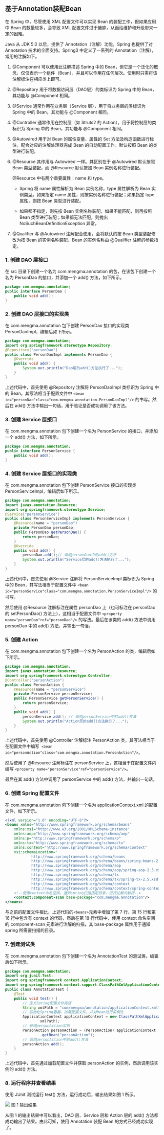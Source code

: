 ## 基于Annotation装配Bean

在 Spring 中，尽管使用 XML 配置文件可以实现 Bean 的装配工作，但如果应用中 Bean 的数量较多，会导致 XML 配置文件过于臃肿，从而给维护和升级带来一定的困难。

Java 从 JDK 5.0 以后，提供了 Annotation（注解）功能，Spring 也提供了对 Annotation 技术的全面支持。Spring3 中定义了一系列的 Annotation（注解），常用的注解如下。

1. @Component
可以使用此注解描述 Spring 中的 Bean，但它是一个泛化的概念，仅仅表示一个组件（Bean），并且可以作用在任何层次。使用时只需将该注解标注在相应类上即可。
2. @Repository
用于将数据访问层（DAO层）的类标识为 Spring 中的 Bean，其功能与 @Component 相同。
3. @Service
通常作用在业务层（Service 层），用于将业务层的类标识为 Spring 中的 Bean，其功能与 @Component 相同。

4. @Controller
通常作用在控制层（如 Struts2 的 Action），用于将控制层的类标识为 Spring 中的 Bean，其功能与 @Component 相同。

5. @Autowired
用于对 Bean 的属性变量、属性的 Set 方法及构造函数进行标注，配合对应的注解处理器完成 Bean 的自动配置工作。默认按照 Bean 的类型进行装配。

6. @Resource
其作用与 Autowired 一样。其区别在于 @Autowired 默认按照 Bean 类型装配，而 @Resource 默认按照 Bean 实例名称进行装配。

    @Resource 中有两个重要属性：name 和 type。

    - Spring 将 name 属性解析为 Bean 实例名称，type 属性解析为 Bean 实例类型。如果指定 name 属性，则按实例名称进行装配；如果指定 type 属性，则按 Bean 类型进行装配。

    - 如果都不指定，则先按 Bean 实例名称装配，如果不能匹配，则再按照 Bean 类型进行装配；如果都无法匹配，则抛出 NoSuchBeanDefinitionException 异常。

7. @Qualifier
与 @Autowired 注解配合使用，会将默认的按 Bean 类型装配修改为按 Bean 的实例名称装配，Bean 的实例名称由 @Qualifier 注解的参数指定。

### 1. 创建 DAO 层接口
在 src 目录下创建一个名为 com.mengma.annotation 的包，在该包下创建一个名为 PersonDao 的接口，并添加一个 add() 方法，如下所示。
```java
package com.mengma.annotation;
public interface PersonDao {
    public void add();
}
```
### 2. 创建 DAO 层接口的实现类
在 com.mengma.annotation 包下创建 PersonDao 接口的实现类 PersonDaoImpl，编辑后如下所示。
```java
package com.mengma.annotation;
import org.springframework.stereotype.Repository;
@Repository("personDao")
public class PersonDaoImpl implements PersonDao {
    @Override
    public void add() {
        System.out.println("Dao层的add()方法执行了...");
    }
}
```
上述代码中，首先使用 @Repository 注解将 PersonDaoImpl 类标识为 Spring 中的 Bean，其写法相当于配置文件中 `<bean id="personDao"class="com.mengma.annotation.PersonDaoImpl"/>` 的书写。然后在 add() 方法中输出一句话，用于验证是否成功调用了该方法。
### 3. 创建 Service 层接口
在 com.mengma.annotation 包下创建一个名为 PersonService 的接口，并添加一个 add() 方法，如下所示。
```java
package com.mengma.annotation;
public interface PersonService {
    public void add();
}
```
### 4. 创建 Service 层接口的实现类
在 com.mengma.annotation 包下创建 PersonService 接口的实现类 PersonServiceImpl，编辑后如下所示。
```java
package com.mengma.annotation;
import javax.annotation.Resource;
import org.springframework.stereotype.Service;
@Service("personService")
public class PersonServiceImpl implements PersonService {
    @Resource(name = "personDao")
    private PersonDao personDao;
    public PersonDao getPersonDao() {
        return personDao;
    }
    @Override
    public void add() {
        personDao.add();// 调用personDao中的add()方法
        System.out.println("Service层的add()方法执行了...");
    }
}
```
上述代码中，首先使用 @Service 注解将 PersonServiceImpl 类标识为 Spring 中的 Bean，其写法相当于配置文件中 `<bean id="personService"class="com.mengma.annotation.PersonServiceImpl"/>` 的书写。


然后使用 @Resource 注解标注在属性 personDao 上（也可标注在 personDao 的 setPersonDao() 方法上），这相当于配置文件中 `<property name="personDao"ref="personDao"/>` 的写法。最后在该类的 add() 方法中调用 personDao 中的 add() 方法，并输出一句话。

### 5. 创建 Action
在 com.mengma.annotation 包下创建一个名为 PersonAction 的类，编辑后如下所示。
```java
package com.mengma.annotation;
import javax.annotation.Resource;
import org.springframework.stereotype.Controller;
@Controller("personAction")
public class PersonAction {
    @Resource(name = "personService")
    private PersonService personService;
    public PersonService getPersonService() {
        return personService;
    }
    public void add() {
        personService.add(); // 调用personService中的add()方法
        System.out.println("Action层的add()方法执行了...");
    }
}
```
上述代码中，首先使用 @Controller 注解标注 PersonAction 类，其写法相当于在配置文件中编写` <bean id="personAction"class="com.mengma.annotation.PersonAction"/>`。


然后使用了 @Resource 注解标注在 personService 上，这相当于在配置文件内编写 `<property name="personService"ref="personService"/>`。

最后在其 add() 方法中调用了 personService 中的 add() 方法，并输出一句话。

### 6. 创建 Spring 配置文件
在 com.mengma.annotation 包下创建一个名为 applicationContext.xml 的配置文件，如下所示。
```xml
<?xml version="1.0" encoding="UTF-8"?>
<beans xmlns="http://www.springframework.org/schema/beans"
    xmlns:xsi="http://www.w3.org/2001/XMLSchema-instance"
    xmlns:aop="http://www.springframework.org/schema/aop"
    xmlns:p="http://www.springframework.org/schema/p"
    xmlns:tx="http://www.springframework.org/schema/tx"
    xmlns:context="http://www.springframework.org/schema/context"
    xsi:schemaLocation="
            http://www.springframework.org/schema/beans
            http://www.springframework.org/schema/beans/spring-beans-2.5.xsd
            http://www.springframework.org/schema/aop
            http://www.springframework.org/schema/aop/spring-aop-2.5.xsd
            http://www.springframework.org/schema/tx
            http://www.springframework.org/schema/tx/spring-tx-2.5.xsd
            http://www.springframework.org/schema/context
            http://www.springframework.org/schema/context/spring-context.xsd">
    <!--使用context命名空间，通知spring扫描指定目录，进行注解的解析-->
    <context:component-scan base-package="com.mengma.annotation"/>
</beans>
```
与之前的配置文件相比，上述代码的`<beans>`元素中增加了第 7 行、第 15 行和第 16 行中包含有 context 的代码，然后在第 18 行代码中，使用 context 命名空间的 component-scan 元素进行注解的扫描，其 base-package 属性用于通知 spring 所需要扫描的目录。

### 7. 创建测试类
在 com.mengma.annotation 包下创建一个名为 AnnotationTest 的测试类，编辑后如下所示。

```java
package com.mengma.annotation;
import org.junit.Test;
import org.springframework.context.ApplicationContext;
import org.springframework.context.support.ClassPathXmlApplicationContext;
public class AnnotationTest {
    @Test
    public void test() {
        // 定义Spring配置文件路径
        String xmlPath = "com/mengma/annotation/applicationContext.xml";
        // 初始化Spring容器，加载配置文件，并对bean进行实例化
        ApplicationContext applicationContext = new ClassPathXmlApplicationContext(
                xmlPath);
        // 获得personAction实例
        PersonAction personAction = (PersonAction) applicationContext
                .getBean("personAction");
        // 调用personAction中的add()方法
        personAction.add();
    }
}
```
上述代码中，首先通过加载配置文件并获取 personAction 的实例，然后调用该实例的 add() 方法。

### 8. 运行程序并查看结果
使用 JUnit 测试运行 test() 方法，运行成功后，输出结果如图 1 所示。

![](images/image1.png)
图 1  输出结果

从图 1 的输出结果中可以看出，DAO 层、Service 层和 Action 层的 add() 方法都成功输出了结果。由此可知，使用 Annotation 装配 Bean 的方式已经成功实现了。
